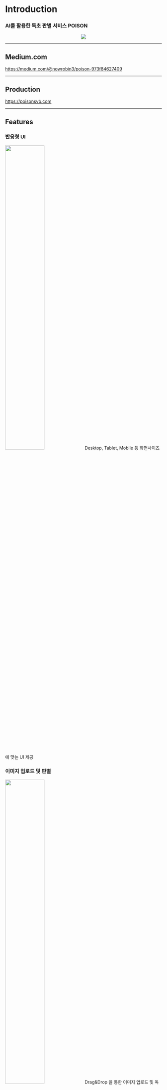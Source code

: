 # Introduction
### <p>AI를 활용한 독초 판별 서비스 POISON</p>
<div align=center>
<img src="https://user-images.githubusercontent.com/112836685/216101873-695f850c-1647-4374-b744-d76cef4f1ab3.png"/>
 
</div>

***
## Medium.com
https://medium.com/@nowrobin3/poison-973f84627409
***
## Production
https://poisonsvb.com
  
***
## Features

### 반응형 UI
<img src="https://user-images.githubusercontent.com/83197138/216485464-ba868a0a-3625-429f-8883-d47504e6a74c.gif" width="50%"/>
Desktop, Tablet, Mobile 등 화면사이즈에 맞는 UI 제공

### 이미지 업로드 및 판별
<img src="https://user-images.githubusercontent.com/83197138/216485225-5e284db3-d0c8-400d-8b18-c825fc5969c3.gif" width="50%"/>
Drag&Drop 을 통한 이미지 업로드 및 독초 판별 결과 제공

### 도감 
<img src="https://user-images.githubusercontent.com/83197138/216485419-960d34f1-04f2-4546-9843-9ca0bc5d6d35.gif" width="50%"/>
학습된 식물들의 리스트 및 식물 정보를 볼 수 있는 페이지<br/>
도감리스트 전체를 로딩하는 것이 아닌 무한스크롤을 통해 필요한 만큼의 데이터 로딩

### 검색 
<img src="https://user-images.githubusercontent.com/83197138/216485432-be9465a4-8935-4cc5-a2df-f2993e5e02fd.gif" width="50%"/>
도감에 등록된 식물을 검색할 수 있는 페이지<br/>
MongoDB Atlas Search를 통해 유사어 검색, 다중검색 지원

### 랭킹 
<img src="https://user-images.githubusercontent.com/83197138/216485444-51852996-3fa4-4e6f-a325-00fded4055b2.gif" width="50%"/>
판별 결과로 많이 조회된 순으로 랭킹을 보여주는 컴포넌트<br/>
스케쥴러를 사용하여 1시간 단위의 랭킹 제공 가능<br/>
차트를 통해 결과를 시각적으로 표현






***
## System Arcitechture
<div align =center>
<image src="https://user-images.githubusercontent.com/112836685/216496964-67b71afe-feb5-4d87-913d-ae3d83e9bd3c.png">
</div>
  
  
  
***
## Tech Stack

<div align =center>

Area| Tech Stack|
:--------:|:------------------------------:|
**Frontend** | <img src="https://img.shields.io/badge/TypeScript-3178C6.svg?style=for-the-badge&logo=TypeScript&logoColor=black"> <img src="https://img.shields.io/badge/react-61DAFB?style=for-the-badge&logo=react&logoColor=black"> <img src="https://img.shields.io/badge/ReactQuery-FF4154.svg?&style=for-the-badge&logo=ReactQuery&logoColor=white"> <img src="https://img.shields.io/badge/React Router-CA4245.svg?&style=for-the-badge&logo=reactrouter&logoColor=white"> <img src="https://img.shields.io/badge/Vite-646CFF.svg?&style=for-the-badge&logo=vite&logoColor=white"> <img src="https://img.shields.io/badge/Sass-CC6699?&style=for-the-badge&logo=Sass&logoColor=white"> <img src="https://img.shields.io/badge/Framer Motion-0055FF?&style=for-the-badge&logo=framer&logoColor=white"> <img src="https://img.shields.io/badge/Storybook-FF4785?&style=for-the-badge&logo=storybook&logoColor=white"> <img src="https://img.shields.io/badge/Mock Service Worker-FF6A33?&style=for-the-badge"> <img src="https://img.shields.io/badge/ApexChart-0682F2?&style=for-the-badge"> 
**Backend** | <img src="https://img.shields.io/badge/Django-092E20?style=for-the-badge&logo=Django&logoColor=white"> <img src="https://img.shields.io/badge/DJANGO_REST-ff1709?style=for-the-badge&logo=django&logoColor=white&color=ff1709&labelColor=gray"> <img src="https://img.shields.io/badge/RabbitMQ-FF6600?style=for-the-badge&logo=RabbitMQ&logoColor=white"> <img src="https://img.shields.io/badge/Celery-37814A?style=for-the-badge&logo=Celery&logoColor=white"> <img src="https://img.shields.io/badge/mongoDB-47A248?style=for-the-badge&logo=MongoDB&logoColor=white">  <img src="https://img.shields.io/badge/Amazon S3-569A31?style=for-the-badge&logo=Amazon S3&logoColor=white"> <img src="https://img.shields.io/badge/Redis-DC382D?style=for-the-badge&logo=Redis&logoColor=white">
**AI** | <img src="https://img.shields.io/badge/flask-000000?&style=for-the-badge&logo=flask&logoColor=white"> <img src="https://img.shields.io/badge/OpenCV-5C3EE8?style=for-the-badge&logo=OpenCV&logoColor=white"> <img src="https://img.shields.io/badge/TensorFlow-FF6F00?&style=for-the-badge&logo=TensorFlow&logoColor=white"> <img src="https://img.shields.io/badge/scikit_learn-F7931E?&style=for-the-badge&logo=scikit-learn&logoColor=white">
**DevOps** | <img src="https://img.shields.io/badge/NGINX-009639?style=for-the-badge&logo=nginx&logoColor=black"> <img src="https://img.shields.io/badge/gunicorn-499848?style=for-the-badge&logo=gunicorn&logoColor=black"> <img src="https://img.shields.io/badge/Docker-2496ED?style=for-the-badge&logo=docker&logoColor=white"> <img src="https://img.shields.io/badge/Github_Actions-2088FF?style=for-the-badge&logo=Github-Actions&logoColor=black"> <img src="https://img.shields.io/badge/Amazon_EC2-FF9900?style=for-the-badge&logo=Amazon-EC2&logoColor=black">
**Monitoring** |   <img src="https://img.shields.io/badge/Grafana-F46800?style=for-the-badge&logo=grafana&logoColor=black"> <img src="https://img.shields.io/badge/Prometheus-E6522C?style=for-the-badge&logo=Prometheus&logoColor=black"> <img src = "https://img.shields.io/badge/cadvisor-1478FF?style=for-the-badge&logoColor=black"> <img src="https://img.shields.io/badge/Sentry-362D59?&style=for-the-badge&logo=sentry&logoColor=white"> ![node-exporter](https://img.shields.io/badge/node_exporter-37D100?style=for-the-badge&logoColor=black) ![Elastic Stack](https://img.shields.io/static/v1?style=for-the-badge&message=Elastic+Stack&color=005571&logo=Elastic+Stack&logoColor=FFFFFF&label=)
**etc** | ![Slack](https://img.shields.io/static/v1?style=for-the-badge&message=Slack&color=4A154B&logo=Slack&logoColor=FFFFFF&label=) ![Notion](https://img.shields.io/static/v1?style=for-the-badge&message=Notion&color=000000&logo=Notion&logoColor=FFFFFF&label=) ![Figma](https://img.shields.io/static/v1?style=for-the-badge&message=Figma&color=F24E1E&logo=Figma&logoColor=FFFFFF&label=) ![Postman](https://img.shields.io/static/v1?style=for-the-badge&message=Postman&color=FF6C37&logo=Postman&logoColor=FFFFFF&label=) <img src="https://img.shields.io/badge/swagger-85EA2D?style=for-the-badge&logo=swagger&logoColor=black"> ![GitKraken](https://img.shields.io/static/v1?style=for-the-badge&message=GitKraken&color=179287&logo=GitKraken&logoColor=FFFFFF&label=) ![Visual Studio Code](https://img.shields.io/static/v1?style=for-the-badge&message=Visual+Studio+Code&color=007ACC&logo=Visual+Studio+Code&logoColor=FFFFFF&label=)
</div>
  
*** 
 
<details>
<summary><h3>Frontend</h3></summary>
  
## React Vite TypeScript
<img src="https://user-images.githubusercontent.com/83197138/216725991-05cc308e-13b0-415e-ba68-df336f37aa3a.png" width="60%"/>
ESModule 기반의 Vite를 사용하여 개발 서버를 더욱 빠르게 구동했습니다.
SPA인 React를 사용함으로써 UX를 향상시켰습니다.
Code splitting을 사용해 라우트별로 파일을 나누어 트래픽과 로딩 속도를 개선하였습니다.
정적 타입 언어인 Typescript을 사용하여 컴파일 단계에서 에러를 빠르게 확인할 수 있게 하였습니다.

## React Query & MSW
<img src="https://user-images.githubusercontent.com/83197138/216726050-67a1da9b-e822-4e4d-94e6-6e45148fa3ef.png" width="60%"/>
React query를 사용하여 서버와 클라이언트가 비동기적으로 공유하는 데이터를 관리하고 데이터 캐싱을 활용하여, API 트래픽을 감소시켰습니다.
네트워크 단에서 API를 Mocking 할 수 있는 MSW를 사용하여 API 개발을 기다리는 지연시간 없이 프론트엔드 개발이 가능하도록 하여 개발 속도를 향상시켰습니다.


## Storybook
![image](https://user-images.githubusercontent.com/8746067/216549205-d8daf99f-19e4-4676-8e64-9243b030bbfd.png)

Storybook을 사용해서 UI를 구성하는 컴포넌트들의 인터렉션 및 UI를 테스팅할 수 있게 했습니다.

## Monitoring
Sentry
|**Performance Monitoring** |**Error Example**|
|-----|-----|
<img src = "https://user-images.githubusercontent.com/8746067/216548977-2ed0a9b7-3d73-4442-9160-3d144285cdd9.png" width="500px" height="300px">|<img src = "https://user-images.githubusercontent.com/8746067/216548978-ce661720-1700-46b4-a5f1-4b77a65fe83f.png" width="500px" height="300px">

프론트엔드 에러 모니터링 및 트래킹 툴인 센트리를 사용하여 에러를 추적하였습니다. 에러의 종류, 발생 위치 등에 대한 정보를 제공하므로 원인을 찾는 데 들이는 시간을 덜 수 있으며, 에러 발생 즉시 메일 알림을 받아 빠르게 확인할 수 있습니다.
  
</details>  
  


<details> 
<summary><h3>Backend</h3></summary>
  
## API


### swagger
<div markdown="1">

![image](https://user-images.githubusercontent.com/112836685/215753323-26257498-ce14-435b-9bd6-def0dc1f64f7.png)

Swagger를 통해 API 명세서를 작성하였습니다.

</div>

## Celery

![image](https://user-images.githubusercontent.com/112836685/216561527-76405ebd-7106-484e-a951-109bbe986fe7.png)

Celery를 활용해 비교적 오래걸리는 독초 판별 서비스를 비동기로 처리하였습니다. 또한 Polling 방식을 활용해 celery가 요청처리중에도 다른 요청들을 받을 수 있게 구현하였습니다.

## DataBase

![image](https://user-images.githubusercontent.com/112836685/216560324-b395023a-3dcd-4029-93a1-889efc53d3c8.png)

MongoDB Atlas Search를 사용하여 꽃 이름 유사어 검색 및 다중검색이 가능하도록 검색엔진을 구현하였습니다.또한 Scheduler 를 활용하여 1시간 단위로 Database의 값을 update 해주는 Ranking System을 구현하였습니다.

## Monitoring
Grafana + Prometheus, ELK

|**Django** |**Node exporter**|
|-----|-----|
<img src = "https://user-images.githubusercontent.com/112836685/215755917-d95d1f67-284e-46bc-bb1a-4b4d60d0248d.png" width="500px" height="300px">|<img src = "https://user-images.githubusercontent.com/112836685/215756393-afd0c358-198c-475b-afc4-2a61ef44a20d.png" width="500px" height="300px">


|**cAdvisor** |**ELK**|
|-----|-----|
<img src = "https://user-images.githubusercontent.com/112836685/215756456-c339b819-463f-4b1b-9434-075df74f3684.png" width="500px" height="300px">|<img src = "https://user-images.githubusercontent.com/112836685/216101722-55819672-9a8e-4165-b45e-6b42f7b3f101.png" width="500px" height="300px">
  
Django에서 Prometheus를 통해 request,response에 대한 정보를 수집을 한 후 Grafana를 통해 시각화 하였습니다.
Slack과 Grafana를 연동하여 설정한 CPU 사용량 범위를 벗어날 경우 Slack에 경고 알림이 오도록 구현하였습니다.
CAdvisor를 활용해 각 컨테이너의 cpu, memory사용량등을 알수 있게 하였고, 컨테이너별 네트워크 사용량을 알수있게하였습니다.
node exporter를 통해 서버의 메모리, cpu 사용량, network traffic 등을 알수있게 하였습니다.

ELK 스택을 활용하여 nginx log를 모니터링하고, 시간대, 사이트별 응답코드, 응답코드 비율등을 모니터링 할 수 있게 설계하였습니다.
</details>  



  
<details>
<summary><h3>AI</h3></summary>


## Model

![image](https://user-images.githubusercontent.com/112836685/216560396-24ca23a8-fd15-45af-a03c-4e681da66d04.png)

카카오 오픈 api인 crawling과 Kaggle을 통해 데이터셋을 확보하였고 MobileNet V2 모델을 학습 시켰습니다.

![image](https://user-images.githubusercontent.com/112836685/216560570-0b780ca7-d0ee-4f34-92f3-960a4472f53f.png)

해당 이미지는 학습된 모델의 평가 지표입니다. 약 90%의 정확도와 꽤 낮은 손실값을 가지고 있는 것을 확인할 수 있고 모델이 over fitting 되지 않은 것을 확인 할 수 있습니다.

</details> 
 

  
<details>
<summary><h3>Devops</h3></summary>

## HTTPS

![image](https://user-images.githubusercontent.com/112836685/216560063-cbd003b8-e160-488a-a6ba-ffc83c925f18.png)

SSL인증서를 발급받아 Https를 적용하여 웹사이트의 무결성을 보호하도록 하였습니다.

## Github Actions

Github Actions를 통해 CI/CD 파이프라인을 구축하여 코드 변경사항을 서버에 원할하게 반영할 수 있게 하였습니다.

</details>
  
***
  

## Installation

### 서버 시작하기

Backend .env file

- config/.env

```
DJANGO_SECRET_KEY=
DJANGO_PASSWORD=
```

```shell
$ git clone https://github.com/SV-Team-B/docker.git
$ git submodule update --recursive --remote --init
$ cd frontend
$ yarn
$ yarn build
$ cd ..
$ docker-compose up --build -d
```

### 개발 서버 시작하기

```shell
$ git clone https://github.com/SV-Team-B/docker.git
$ git submodule update --recursive --remote --init
$ docker-compose -f docker-compose-dev.yml up -d
```
***
  
## Our Team

| Name    | <center>이상민</center>|<center>한정욱</center> |<center>강석규</center> | 
| ------- | --------------------------------------------- | ------------------------------------ | --------------------------------------------- | 
| Profile | <center> <img width="110px" height="110px" src="https://avatars.githubusercontent.com/u/83197138?v=4" /> </center>|<center><img width="110px" height="110px" src="https://avatars.githubusercontent.com/u/101189924?v=4" /></center>|<center><img width="110px" height="110px" src="https://avatars.githubusercontent.com/u/8746067?v=4" /></center>|
| role    | <center>Team Leader<br> Frontend, DevOps</center>   | <center>Frontend, <br> DevOps</center>    | <center>Frontend ,<br> DevOps</center>  | 
GitHub | <center>[@sangminlee98](https://github.com/sangminlee98)</center> | <center>[@nowrobin](https://github.com/nowrobin) </center>| <center>[@AlgeMoya](https://github.com/AlgeMoya) </center>|



| Name    | <center>강기환</center> | <center>이준우</center> | <center>박영식</center> | <center>정동훈</center>
| ------- | --------------------------------------- | --------------------------------------- | --------------------------------------- | --------------------------------------- |
| Profile |<center><img width="110px" height="110px" src="https://avatars.githubusercontent.com/u/100124081?s=400&v=4" /></center>|<center><img width="110px" height="110px" src="https://avatars.githubusercontent.com/u/107318116?v=4" /></center>|<center><img width="110px" height="110px" src="https://avatars.githubusercontent.com/u/99026631?v=4" /></center>|<center><img width="110px" height="110px" src="https://avatars.githubusercontent.com/u/112836685?s=400&v=4" /></center>|
| role    | <center>Bakcend ,<br> DevOps, <br> AI</center> | <center>Backend,<br> DevOps</center> | <center>Backend,<br> DevOps</center> | <center>Backend,<br> DevOps</center> |
GitHub | <center>[@GiHwan2](https://github.com/GiHwan2)</center> | <center>[@JunRain2](https://github.com/JunRain2) </center>| <center>[@0sik](https://github.com/0sik) </center>| <center>[@jjeongdong](https://github.com/jjeongdong)</center>





</div>
